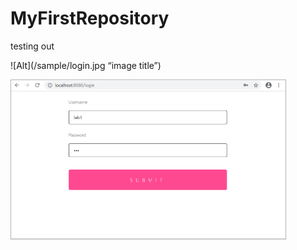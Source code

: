 # MyFirstRepository
testing out

![Alt](/sample/login.jpg “image title”) 


![image](/sample/login.jpg "title2")
